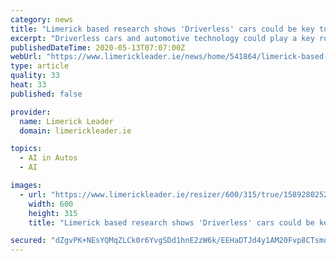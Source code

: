 ```yaml
---
category: news
title: "Limerick based research shows 'Driverless' cars could be key to preventing pandemic"
excerpt: "Driverless cars and automotive technology could play a key role in managing future pandemics according to a team of researchers at Lero, the SFI Research Centre for Software and University of Limerick."
publishedDateTime: 2020-05-13T07:07:00Z
webUrl: "https://www.limerickleader.ie/news/home/541864/limerick-based-research-shows-driverless-cars-could-be-key-to-preventing-pandemic.html"
type: article
quality: 33
heat: 33
published: false

provider:
  name: Limerick Leader
  domain: limerickleader.ie

topics:
  - AI in Autos
  - AI

images:
  - url: "https://www.limerickleader.ie/resizer/600/315/true/1589280252932.jpg--limerick_based_research_shows__driverless__cars_could_be_key_to_preventing_pandemic.jpg?1589280253000"
    width: 600
    height: 315
    title: "Limerick based research shows 'Driverless' cars could be key to preventing pandemic"

secured: "dZgvPK+NEsYQMqZLCk0r6YvgSDd1hnE2zW6k/EEHaDTJd4y1AM20Fvp8CTsmqGrMGGmkZ/Xvy6FLGpQpS5MSNEq0P1/fgsZasUT7UFLn+tMlW0HsDuYtpodyh8WmXPp2TWot5XE2/IUfTZO7QRVzsjVi34xanzWUPtBo1OOlb5KyWeGOZVB1ytWBxhCrNLc7kdtWFlrTTF9isxKaxSF8aCFlKqm+CKf4ztiLqixXs6DJxkJ/hFozWaIoGJdjh7/ri7LAZh5Q51lxaX0WR8LqVLbcG6Og+PzyRNjHvt8x7paN3xqBYw0k33SjW4W6gRy4HhRPM8uiIE3crMrZw1RDNGpBNpUReJfFLgCip9oyZWEFvtsF6lhwDEnjIYN7HBMgaYHMCh6EOyPNNbulujT9NjB2UpyU6prbSBT9PQlukTIy65D+6LbfEyBpTPSsXTMXduCGHPbABMCUKqdbJRKnBAT+XgZ2jBDbXBlwa7/qbOM=;ciCFlz5efcvhtOpwk6pcrw=="
---
```


